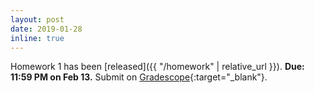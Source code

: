 ```yaml
---
layout: post
date: 2019-01-28
inline: true
---
```


Homework 1 has been [released]({{ "/homework" | relative_url }}).
**Due: 11:59 PM on Feb 13.**
Submit on [Gradescope](https://www.gradescope.com/courses/36025){:target="\_blank"}.
